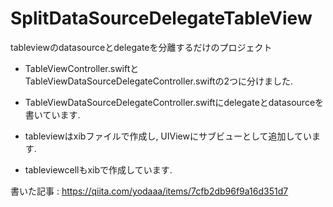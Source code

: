 # SplitDataSourceDelegateTableView
tableviewのdatasourceとdelegateを分離するだけのプロジェクト

* TableViewController.swiftとTableViewDataSourceDelegateController.swiftの2つに分けました.
* TableViewDataSourceDelegateController.swiftにdelegateとdatasourceを書いています.

* tableviewはxibファイルで作成し, UIViewにサブビューとして追加しています.

* tableviewcellもxibで作成しています.

書いた記事 : https://qiita.com/yodaaa/items/7cfb2db96f9a16d351d7
